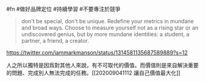 #fn #做好品牌定位 #持續學習 #不要專注於競爭

> don't be special, don't be unique. Redefine your metrics in mundane and broad ways. Choose to measure yourself not as a rising star or an undiscovered genius, but by more mundane identities: a student, a partner, a friend, a creator.


https://twitter.com/iammarkmanson/status/1314581135687589889?s=12

人之所以獨特是因爲對其他人來說，有不可取代的價值。而價值則是來自解決重要的問題、完成別人無法完成的任務。[[202009041112 讓自己價值最大化]]